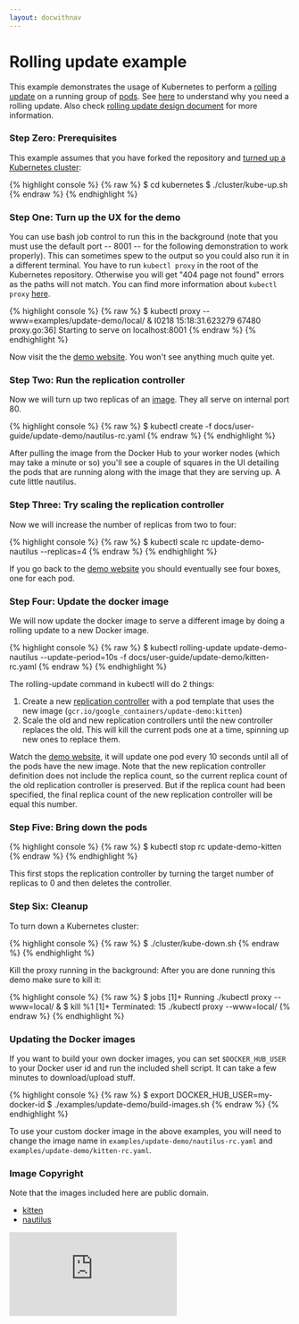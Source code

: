 ```yaml
---
layout: docwithnav
---
```

<!-- BEGIN MUNGE: UNVERSIONED_WARNING -->


<!-- END MUNGE: UNVERSIONED_WARNING -->
<!--
Copyright 2014 Google Inc. All rights reserved.

Licensed under the Apache License, Version 2.0 (the "License");
you may not use this file except in compliance with the License.
You may obtain a copy of the License at

    http://www.apache.org/licenses/LICENSE-2.0

Unless required by applicable law or agreed to in writing, software
distributed under the License is distributed on an "AS IS" BASIS,
WITHOUT WARRANTIES OR CONDITIONS OF ANY KIND, either express or implied.
See the License for the specific language governing permissions and
limitations under the License.

-->

# Rolling update example

This example demonstrates the usage of Kubernetes to perform a [rolling update](../kubectl/kubectl_rolling-update.html) on a running group of [pods](../../../docs/user-guide/pods.html). See [here](../managing-deployments.html#updating-your-application-without-a-service-outage) to understand why you need a rolling update. Also check [rolling update design document](../../design/simple-rolling-update.html) for more information. 

### Step Zero: Prerequisites

This example assumes that you have forked the repository and [turned up a Kubernetes cluster](../../../docs/getting-started-guides/):

{% highlight console %}
{% raw %}
$ cd kubernetes
$ ./cluster/kube-up.sh
{% endraw %}
{% endhighlight %}

### Step One: Turn up the UX for the demo

You can use bash job control to run this in the background (note that you must use the default port -- 8001 -- for the following demonstration to work properly).
This can sometimes spew to the output so you could also run it in a different terminal. You have to run `kubectl proxy` in the root of the
Kubernetes repository. Otherwise you will get "404 page not found" errors as the paths will not match. You can find more information about `kubectl proxy`
[here](../../../docs/user-guide/kubectl/kubectl_proxy.html).

{% highlight console %}
{% raw %}
$ kubectl proxy --www=examples/update-demo/local/ &
I0218 15:18:31.623279   67480 proxy.go:36] Starting to serve on localhost:8001
{% endraw %}
{% endhighlight %}

Now visit the the [demo website](http://localhost:8001/static).  You won't see anything much quite yet.

### Step Two: Run the replication controller

Now we will turn up two replicas of an [image](../images.html).  They all serve on internal port 80.

{% highlight console %}
{% raw %}
$ kubectl create -f docs/user-guide/update-demo/nautilus-rc.yaml
{% endraw %}
{% endhighlight %}

After pulling the image from the Docker Hub to your worker nodes (which may take a minute or so) you'll see a couple of squares in the UI detailing the pods that are running along with the image that they are serving up.  A cute little nautilus.

### Step Three: Try scaling the replication controller

Now we will increase the number of replicas from two to four:

{% highlight console %}
{% raw %}
$ kubectl scale rc update-demo-nautilus --replicas=4
{% endraw %}
{% endhighlight %}

If you go back to the [demo website](http://localhost:8001/static/index.html) you should eventually see four boxes, one for each pod.

### Step Four: Update the docker image

We will now update the docker image to serve a different image by doing a rolling update to a new Docker image.

{% highlight console %}
{% raw %}
$ kubectl rolling-update update-demo-nautilus --update-period=10s -f docs/user-guide/update-demo/kitten-rc.yaml
{% endraw %}
{% endhighlight %}

The rolling-update command in kubectl will do 2 things:

1. Create a new [replication controller](../../../docs/user-guide/replication-controller.html) with a pod template that uses the new image (`gcr.io/google_containers/update-demo:kitten`)
2. Scale the old and new replication controllers until the new controller replaces the old. This will kill the current pods one at a time, spinning up new ones to replace them.

Watch the [demo website](http://localhost:8001/static/index.html), it will update one pod every 10 seconds until all of the pods have the new image.
Note that the new replication controller definition does not include the replica count, so the current replica count of the old replication controller is preserved.
But if the replica count had been specified, the final replica count of the new replication controller will be equal this number.

### Step Five: Bring down the pods

{% highlight console %}
{% raw %}
$ kubectl stop rc update-demo-kitten
{% endraw %}
{% endhighlight %}

This first stops the replication controller by turning the target number of replicas to 0 and then deletes the controller.

### Step Six: Cleanup

To turn down a Kubernetes cluster:

{% highlight console %}
{% raw %}
$ ./cluster/kube-down.sh
{% endraw %}
{% endhighlight %}

Kill the proxy running in the background:
After you are done running this demo make sure to kill it:

{% highlight console %}
{% raw %}
$ jobs
[1]+  Running                 ./kubectl proxy --www=local/ &
$ kill %1
[1]+  Terminated: 15          ./kubectl proxy --www=local/
{% endraw %}
{% endhighlight %}

### Updating the Docker images

If you want to build your own docker images, you can set `$DOCKER_HUB_USER` to your Docker user id and run the included shell script. It can take a few minutes to download/upload stuff.

{% highlight console %}
{% raw %}
$ export DOCKER_HUB_USER=my-docker-id
$ ./examples/update-demo/build-images.sh
{% endraw %}
{% endhighlight %}

To use your custom docker image in the above examples, you will need to change the image name in `examples/update-demo/nautilus-rc.yaml` and `examples/update-demo/kitten-rc.yaml`.

### Image Copyright

Note that the images included here are public domain.

* [kitten](http://commons.wikimedia.org/wiki/File:Kitten-stare.jpg)
* [nautilus](http://commons.wikimedia.org/wiki/File:Nautilus_pompilius.jpg)


<!-- BEGIN MUNGE: GENERATED_ANALYTICS -->
[![Analytics](https://kubernetes-site.appspot.com/UA-36037335-10/GitHub/docs/user-guide/update-demo/README.md?pixel)]()
<!-- END MUNGE: GENERATED_ANALYTICS -->

